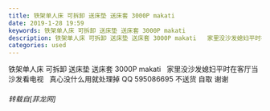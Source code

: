 ```yaml
---
title: 铁架单人床 可拆卸 送床垫 送床套 3000P makati
date: 2019-1-28 19:59
keywords: 铁架单人床 可拆卸 送床垫 送床套 3000P makati
description: 铁架单人床 可拆卸 送床垫 送床套 3000P makati   家里没沙发媳妇平时在客厅当沙发看电视   真心没什么用就处理掉 QQ 595086695 不送货 自取 谢谢
categories: used
---
```

<td class="t_f" id="postmessage_2834614">

铁架单人床 可拆卸 送床垫 送床套 3000P makati   家里没沙发媳妇平时在客厅当沙发看电视   真心没什么用就处理掉 QQ 595086695 不送货 自取 谢谢</td>
###### 转载自[菲龙网]